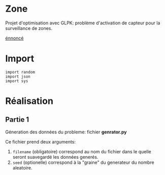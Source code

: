 Zone
====

Projet d'optimisation avec GLPK: problème d'activation de capteur pour la surveillance de zones.

[énnoncé](http://raw.github.com/Ricain/zone/projet-plcapteurs.pdf)

# Import

    import random
    import json
    import sys

# Réalisation

## Partie 1

Géneration des données du probleme: fichier **genrator.py**

Ce fichier prend deux arguments:

1. `filename` (obligatoire) correspond au nom du fichier dans le quelle seront suavegardé les données generés.
2. `seed` (optionelle) correspond à la "graine" du generateur du nombre aleatoire.